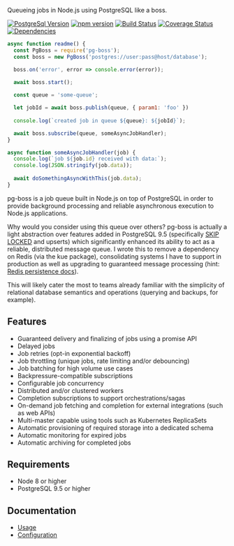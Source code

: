 Queueing jobs in Node.js using PostgreSQL like a boss.

[![PostgreSql Version](https://img.shields.io/badge/PostgreSQL-9.5+-blue.svg?maxAge=2592000)](http://www.postgresql.org)
[![npm version](https://badge.fury.io/js/pg-boss.svg)](https://badge.fury.io/js/pg-boss)
[![Build Status](https://travis-ci.org/timgit/pg-boss.svg?branch=master)](https://travis-ci.org/timgit/pg-boss)
[![Coverage Status](https://coveralls.io/repos/github/timgit/pg-boss/badge.svg?branch=master)](https://coveralls.io/github/timgit/pg-boss?branch=master)
[![Dependencies](https://david-dm.org/timgit/pg-boss.svg)](https://david-dm.org/timgit/pg-boss)

```js
async function readme() {
  const PgBoss = require('pg-boss');
  const boss = new PgBoss('postgres://user:pass@host/database');

  boss.on('error', error => console.error(error));

  await boss.start();
  
  const queue = 'some-queue';

  let jobId = await boss.publish(queue, { param1: 'foo' })
  
  console.log(`created job in queue ${queue}: ${jobId}`);

  await boss.subscribe(queue, someAsyncJobHandler);
}

async function someAsyncJobHandler(job) {
  console.log(`job ${job.id} received with data:`);
  console.log(JSON.stringify(job.data));
    
  await doSomethingAsyncWithThis(job.data);
}
```

pg-boss is a job queue built in Node.js on top of PostgreSQL in order to provide background processing and reliable asynchronous execution to Node.js applications.

Why would you consider using this queue over others? pg-boss is actually a light abstraction over features added in PostgreSQL 9.5
(specifically [SKIP LOCKED](http://blog.2ndquadrant.com/what-is-select-skip-locked-for-in-postgresql-9-5) and upserts)
which significantly enhanced its ability to act as a reliable, distributed message queue. I wrote this to remove a dependency on Redis (via the kue package), consolidating systems I have to support in production as well as upgrading to guaranteed message processing (hint: [Redis persistence docs](https://redis.io/topics/persistence#ok-so-what-should-i-use)). 

This will likely cater the most to teams already familiar with the simplicity of relational database semantics and operations (querying and backups, for example).

## Features
* Guaranteed delivery and finalizing of jobs using a promise API
* Delayed jobs
* Job retries (opt-in exponential backoff)
* Job throttling (unique jobs, rate limiting and/or debouncing)
* Job batching for high volume use cases 
* Backpressure-compatible subscriptions
* Configurable job concurrency
* Distributed and/or clustered workers
* Completion subscriptions to support orchestrations/sagas
* On-demand job fetching and completion for external integrations (such as web APIs)
* Multi-master capable using tools such as Kubernetes ReplicaSets
* Automatic provisioning of required storage into a dedicated schema
* Automatic monitoring for expired jobs
* Automatic archiving for completed jobs

## Requirements
* Node 8 or higher
* PostgreSQL 9.5 or higher

## Documentation
* [Usage](docs/usage.md)
* [Configuration](docs/configuration.md)
